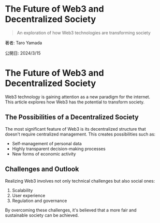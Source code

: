 # The Future of Web3 and Decentralized Society

> An exploration of how Web3 technologies are transforming society

著者: Taro Yamada

公開日: 2024/3/15


# The Future of Web3 and Decentralized Society

Web3 technology is gaining attention as a new paradigm for the internet. This article explores how Web3 has the potential to transform society.

## The Possibilities of a Decentralized Society

The most significant feature of Web3 is its decentralized structure that doesn't require centralized management. This creates possibilities such as:

- Self-management of personal data
- Highly transparent decision-making processes
- New forms of economic activity

## Challenges and Outlook

Realizing Web3 involves not only technical challenges but also social ones:

1. Scalability
2. User experience
3. Regulation and governance

By overcoming these challenges, it's believed that a more fair and sustainable society can be achieved.
